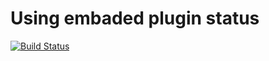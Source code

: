 # Using embaded plugin status

[![Build Status](http://ec2-18-116-42-97.us-east-2.compute.amazonaws.com:8080/buildStatus/icon?job=fibonacci-series)](http://ec2-18-116-42-97.us-east-2.compute.amazonaws.com:8080/job/fibonacci-series/)
